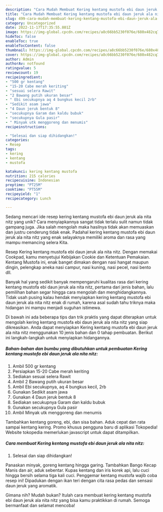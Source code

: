 ```yaml
---
description: "Cara Mudah Membuat Kering kentang mustofa ebi daun jeruk ala nita nitz yang Bisa Manjain Lidah"
title: "Cara Mudah Membuat Kering kentang mustofa ebi daun jeruk ala nita nitz yang Bisa Manjain Lidah"
slug: 499-cara-mudah-membuat-kering-kentang-mustofa-ebi-daun-jeruk-ala-nita-nitz-yang-bisa-manjain-lidah
category: Uncategorized
date: 2022-11-17T17:35:55.801Z
image: https://img-global.cpcdn.com/recipes/a8c66bb5230f076e/680x482cq70/kering-kentang-mustofa-ebi-daun-jeruk-ala-nita-nitz-foto-resep-utama.jpg
hideToc: false
enableToc: true
enableTocContent: false
thumbnail: https://img-global.cpcdn.com/recipes/a8c66bb5230f076e/680x482cq70/kering-kentang-mustofa-ebi-daun-jeruk-ala-nita-nitz-foto-resep-utama.jpg
cover: https://img-global.cpcdn.com/recipes/a8c66bb5230f076e/680x482cq70/kering-kentang-mustofa-ebi-daun-jeruk-ala-nita-nitz-foto-resep-utama.jpg
author: Admin
authorAv: notfound
ratingvalue: 5
reviewcount: 19
recipeingredient:
- "500 gr kentang"
- "15-20 Cabe merah keriting"
- "sesuai selera Rawit"
- "2 Bawang putih ukuran besar"
- " Ebi secukupnya aq 4 bungkus kecil 2rb"
- "Sedikit asam jawa"
- "4 Daun jeruk bentuk 8"
- "secukupnya Garam dan kaldu bubuk"
- "secukupnya Gula pasir"
- " Minyak utk menggoreng dan menumis"
recipeinstructions:

- "Selesai dan siap dihidangkan!"
categories:
- Resep
tags:
- kering
- kentang
- mustofa

katakunci: kering kentang mustofa 
nutrition: 215 calories
recipecuisine: Indonesian
preptime: "PT25M"
cooktime: "PT55M"
recipeyield: "1"
recipecategory: Lunch

---
```





Sedang mencari ide resep kering kentang mustofa ebi daun jeruk ala nita nitz yang unik? Cara menyiapkannya sangat tidak terlalu sulit namun tidak gampang juga. Jika salah mengolah maka hasilnya tidak akan memuaskan dan justru cenderung tidak enak. Padahal kering kentang mustofa ebi daun jeruk ala nita nitz yang enak selayaknya memiliki aroma dan rasa yang mampu memancing selera Kita.





Resep Kering kentang mustofa ebi daun jeruk ala nita nitz. Dengan memakai Cookpad, kamu menyetujui Kebijakan Cookie dan Ketentuan Pemakaian. Kentang Mustofa ini, enak banget dimakan dengan nasi hangat maupun dingin, pelengkap aneka nasi campur, nasi kuning, nasi pecel, nasi bento dll.

Banyak hal yang sedikit banyak mempengaruhi kualitas rasa dari kering kentang mustofa ebi daun jeruk ala nita nitz, pertama dari jenis bahan, lalu pemilihan bahan segar hingga cara mengolah dan menghidangkannya. Tidak usah pusing kalau hendak menyiapkan kering kentang mustofa ebi daun jeruk ala nita nitz enak di rumah, karena asal sudah tahu triknya maka hidangan ini mampu menjadi suguhan istimewa.






Di bawah ini ada beberapa tips dan trik praktis yang dapat diterapkan untuk mengolah kering kentang mustofa ebi daun jeruk ala nita nitz yang siap dikreasikan. Anda dapat menyiapkan Kering kentang mustofa ebi daun jeruk ala nita nitz menggunakan 10 jenis bahan dan 0 tahap pembuatan. Berikut ini langkah-langkah untuk menyiapkan hidangannya.

<!--inarticleads1-->

##### Bahan-bahan dan bumbu yang dibutuhkan untuk pembuatan Kering kentang mustofa ebi daun jeruk ala nita nitz:

1. Ambil 500 gr kentang
1. Persiapkan 15-20 Cabe merah keriting
1. Sediakan sesuai selera Rawit
1. Ambil 2 Bawang putih ukuran besar
1. Ambil  Ebi secukupnya, aq 4 bungkus kecil, 2rb
1. Gunakan Sedikit asam jawa
1. Gunakan 4 Daun jeruk bentuk 8
1. Sediakan secukupnya Garam dan kaldu bubuk
1. Gunakan secukupnya Gula pasir
1. Ambil  Minyak utk menggoreng dan menumis


Tambahkan kentang goreng, ebi, dan sisa bahan. Aduk cepat dan rata sampai kentang kering. Promo khusus pengguna baru di aplikasi Tokopedia! Website tokopedia memerlukan javascript untuk dapat ditampilkan. 

<!--inarticleads2-->

##### Cara membuat Kering kentang mustofa ebi daun jeruk ala nita nitz:


1. Selesai dan siap dihidangkan!

Panaskan minyak, goreng kentang hingga garing. Tambahkan Bango Kecap Manis dan air, aduk sebentar. Kupas kentang dan iris korek api, lalu cuci hingga bersih selama tiga kali cuci. Penggemar kentang mustofa wajib coba resep ini! Dipadukan dengan ikan teri dengan cita rasa pedas dan sensasi daun jeruk yang aromatik. 

Gimana nih? Mudah bukan? Itulah cara membuat kering kentang mustofa ebi daun jeruk ala nita nitz yang bisa kamu praktikkan di rumah. Semoga bermanfaat dan selamat mencoba!
